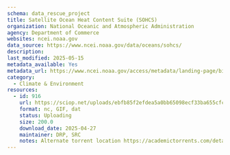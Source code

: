 ```yaml
---
schema: data_rescue_project 
title: Satellite Ocean Heat Content Suite (SOHCS)
organization: National Oceanic and Atmospheric Administration
agency: Department of Commerce
websites: ncei.noaa.gov
data_source: https://www.ncei.noaa.gov/data/oceans/sohcs/
description: 
last_modified: 2025-05-15
metadata_available: Yes
metadata_url: https://www.ncei.noaa.gov/access/metadata/landing-page/bin/iso?id=gov.noaa.nodcNESDIS-OHC
category:
  - Climate & Environment 
resources:
  - id: 916
    url: https://sciop.net/uploads/ebfb85f2efdea5a0bb65098ecf33ba655cfc7ff3
    format: nc, GIF, dat
    status: Uploading
    size: 200.0
    download_date: 2025-04-27
    maintainer: DRP, SRC
    notes: Alternate torrent location https://academictorrents.com/details/ebfb85f2efdea5a0bb65098ecf33ba655cfc7ff3
---
```

